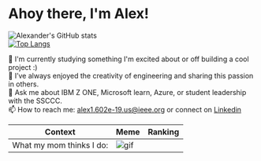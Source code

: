 # Ahoy there, I'm Alex!

![Alexander's GitHub stats](https://github-readme-stats.vercel.app/api?username=alex1602e19&show_icons=true&theme=outrun)\
[![Top Langs](https://github-readme-stats.vercel.app/api/top-langs/?username=alex1602e19&hide=javascript,html)](https://github.com/anuraghazra/github-readme-stats&theme=outrun)
<!-- [![Alexander's wakatime stats](https://github-readme-stats.vercel.app/api/wakatime?username=alex1602e19)](https://github.com/anuraghazra/github-readme-stats)-->
<!-- **Alex1602e19/Alex1602e19** is a ✨ _special_ ✨ repository because its `README.md` (this file) appears on your GitHub profile. -->

💫  I'm currently studying something I'm excited about or off building a cool project :)\
🧱  I’ve always enjoyed the creativity of engineering and sharing this passion in others.\
💬  Ask me about IBM Z ONE, Microsoft learn, Azure, or student leadership with the SSCCC. \
📫  How to reach me: alex1.602e-19.us@ieee.org or connect on [Linkedin](https://linkedin.com/in/math-boy-does-math)

Context | Meme | Ranking
-|-|-
What my mom thinks I do: | ![gif](https://giphy.com/gifs/kGXBU6bGjXtDzz4iLx)|

<!-- **Alex1602e19/Alex1602e19** is a ✨ _special_ ✨ repository because its `README.md` (this file) appears on your GitHub profile. -->
